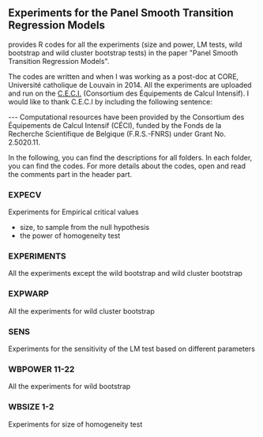 <!-- README.md is generated from README.Rmd. Please edit that file -->
Experiments for the Panel Smooth Transition Regression Models
-------------------------------------------------------------

provides R codes for all the experiments (size and power, LM tests, wild bootstrap and wild cluster bootstrap tests) in the paper "Panel Smooth Transition Regression Models".

The codes are written and  when I was working as a post-doc at CORE, Université catholique de Louvain in 2014. All the experiments are uploaded and run on the [C.E.C.I.](http://www.ceci-hpc.be/) (Consortium des Équipements de Calcul Intensif). I would like to thank C.E.C.I by including the following sentence:

--- Computational resources have been provided by the Consortium des Équipements de Calcul Intensif (CÉCI), funded by the Fonds de la Recherche Scientifique de Belgique (F.R.S.-FNRS) under Grant No. 2.5020.11.

In the following, you can find the descriptions for all folders. In each folder, you can find the codes. For more details about the codes, open and read the comments part in the header part.

### EXPECV

Experiments for Empirical critical values

-   size, to sample from the null hypothesis
-   the power of homogeneity test

### EXPERIMENTS

All the experiments except the wild bootstrap and wild cluster bootstrap

### EXPWARP

All the experiments for wild cluster bootstrap

### SENS

Experiments for the sensitivity of the LM test based on different parameters

### WBPOWER 11-22

All the experiments for wild bootstrap

### WBSIZE 1-2

Experiments for size of homogeneity test
